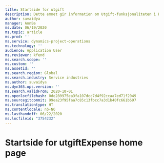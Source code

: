 ```yaml
---
title: Startside for utgift
description: Dette emnet gir information om Utgift-funksjonaliteten i Project-operasjoner.
author: suvaidya
manager: AnnBe
ms.date: 06/19/2020
ms.topic: article
ms.prod: ''
ms.service: dynamics-project-operations
ms.technology: ''
audience: Application User
ms.reviewer: kfend
ms.search.scope: ''
ms.custom: ''
ms.assetid: ''
ms.search.region: Global
ms.search.industry: Service industries
ms.author: suvaidya
ms.dyn365.ops.version: ''
ms.search.validFrom: 2020-10-01
ms.openlocfilehash: 0de289975ea3fa107dcc7d4f92ccaa7ed71f2049
ms.sourcegitcommit: 99ea23f95faa7c85c13fbcc7a3d1b40fc661b697
ms.translationtype: HT
ms.contentlocale: nb-NO
ms.lasthandoff: 06/22/2020
ms.locfileid: "3754232"
---
```

# <a name="expense-home-page"></a><span data-ttu-id="1e980-103">Startside for utgift</span><span class="sxs-lookup"><span data-stu-id="1e980-103">Expense home page</span></span>

